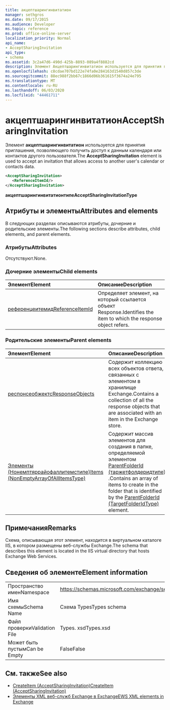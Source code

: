 ```yaml
---
title: акцептшарингинвитатион
manager: sethgros
ms.date: 09/17/2015
ms.audience: Developer
ms.topic: reference
ms.prod: office-online-server
localization_priority: Normal
api_name:
- AcceptSharingInvitation
api_type:
- schema
ms.assetid: 3c2a47d6-490d-425b-8893-089a4f8882cd
description: Элемент Акцептшарингинвитатион используется для принятия приглашения, позволяющего получить доступ к данным календаря или контактов другого пользователя.
ms.openlocfilehash: c8cdae707bd122e74fa0e284163d1540d857c3de
ms.sourcegitcommit: 88ec988f2bb67c1866d06b361615f3674a24e795
ms.translationtype: MT
ms.contentlocale: ru-RU
ms.lasthandoff: 06/03/2020
ms.locfileid: "44461711"
---
```

# <a name="acceptsharinginvitation"></a><span data-ttu-id="494dd-103">акцептшарингинвитатион</span><span class="sxs-lookup"><span data-stu-id="494dd-103">AcceptSharingInvitation</span></span>

<span data-ttu-id="494dd-104">Элемент **акцептшарингинвитатион** используется для принятия приглашения, позволяющего получить доступ к данным календаря или контактов другого пользователя.</span><span class="sxs-lookup"><span data-stu-id="494dd-104">The **AcceptSharingInvitation** element is used to accept an invitation that allows access to another user's calendar or contacts data.</span></span> 
  
```xml
<AcceptSharingInvitation>
   <ReferenceItemId/>
</AcceptSharingInvitation>
```

 <span data-ttu-id="494dd-105">**акцептшарингинвитатионтипе**</span><span class="sxs-lookup"><span data-stu-id="494dd-105">**AcceptSharingInvitationType**</span></span>
## <a name="attributes-and-elements"></a><span data-ttu-id="494dd-106">Атрибуты и элементы</span><span class="sxs-lookup"><span data-stu-id="494dd-106">Attributes and elements</span></span>

<span data-ttu-id="494dd-107">В следующих разделах описываются атрибуты, дочерние и родительские элементы.</span><span class="sxs-lookup"><span data-stu-id="494dd-107">The following sections describe attributes, child elements, and parent elements.</span></span>
  
### <a name="attributes"></a><span data-ttu-id="494dd-108">Атрибуты</span><span class="sxs-lookup"><span data-stu-id="494dd-108">Attributes</span></span>

<span data-ttu-id="494dd-109">Отсутствуют.</span><span class="sxs-lookup"><span data-stu-id="494dd-109">None.</span></span>
  
### <a name="child-elements"></a><span data-ttu-id="494dd-110">Дочерние элементы</span><span class="sxs-lookup"><span data-stu-id="494dd-110">Child elements</span></span>

|<span data-ttu-id="494dd-111">**Элемент**</span><span class="sxs-lookup"><span data-stu-id="494dd-111">**Element**</span></span>|<span data-ttu-id="494dd-112">**Описание**</span><span class="sxs-lookup"><span data-stu-id="494dd-112">**Description**</span></span>|
|:-----|:-----|
|[<span data-ttu-id="494dd-113">референцеитемид</span><span class="sxs-lookup"><span data-stu-id="494dd-113">ReferenceItemId</span></span>](referenceitemid.md) <br/> |<span data-ttu-id="494dd-114">Определяет элемент, на который ссылается объект Response.</span><span class="sxs-lookup"><span data-stu-id="494dd-114">Identifies the item to which the response object refers.</span></span>  <br/> |
   
### <a name="parent-elements"></a><span data-ttu-id="494dd-115">Родительские элементы</span><span class="sxs-lookup"><span data-stu-id="494dd-115">Parent elements</span></span>

|<span data-ttu-id="494dd-116">**Элемент**</span><span class="sxs-lookup"><span data-stu-id="494dd-116">**Element**</span></span>|<span data-ttu-id="494dd-117">**Описание**</span><span class="sxs-lookup"><span data-stu-id="494dd-117">**Description**</span></span>|
|:-----|:-----|
|[<span data-ttu-id="494dd-118">респонсеобжектс</span><span class="sxs-lookup"><span data-stu-id="494dd-118">ResponseObjects</span></span>](responseobjects.md) <br/> |<span data-ttu-id="494dd-119">Содержит коллекцию всех объектов ответа, связанных с элементом в хранилище Exchange.</span><span class="sxs-lookup"><span data-stu-id="494dd-119">Contains a collection of all the response objects that are associated with an item in the Exchange store.</span></span>  <br/> |
|[<span data-ttu-id="494dd-120">Элементы (Нонемптяррайофаллитемстипе)</span><span class="sxs-lookup"><span data-stu-id="494dd-120">Items (NonEmptyArrayOfAllItemsType)</span></span>](items-nonemptyarrayofallitemstype.md) <br/> |<span data-ttu-id="494dd-121">Содержит массив элементов для создания в папке, определяемой элементом [ParentFolderId (таржетфолдеридтипе)](parentfolderid-targetfolderidtype.md) .</span><span class="sxs-lookup"><span data-stu-id="494dd-121">Contains an array of items to create in the folder that is identified by the [ParentFolderId (TargetFolderIdType)](parentfolderid-targetfolderidtype.md) element.</span></span>  <br/> |
   
## <a name="remarks"></a><span data-ttu-id="494dd-122">Примечания</span><span class="sxs-lookup"><span data-stu-id="494dd-122">Remarks</span></span>

<span data-ttu-id="494dd-123">Схема, описывающая этот элемент, находится в виртуальном каталоге IIS, в котором размещены веб-службы Exchange.</span><span class="sxs-lookup"><span data-stu-id="494dd-123">The schema that describes this element is located in the IIS virtual directory that hosts Exchange Web Services.</span></span>
  
## <a name="element-information"></a><span data-ttu-id="494dd-124">Сведения об элементе</span><span class="sxs-lookup"><span data-stu-id="494dd-124">Element information</span></span>

|||
|:-----|:-----|
|<span data-ttu-id="494dd-125">Пространство имен</span><span class="sxs-lookup"><span data-stu-id="494dd-125">Namespace</span></span>  <br/> |https://schemas.microsoft.com/exchange/services/2006/types  <br/> |
|<span data-ttu-id="494dd-126">Имя схемы</span><span class="sxs-lookup"><span data-stu-id="494dd-126">Schema Name</span></span>  <br/> |<span data-ttu-id="494dd-127">Схема Types</span><span class="sxs-lookup"><span data-stu-id="494dd-127">Types schema</span></span>  <br/> |
|<span data-ttu-id="494dd-128">Файл проверки</span><span class="sxs-lookup"><span data-stu-id="494dd-128">Validation File</span></span>  <br/> |<span data-ttu-id="494dd-129">Types. xsd</span><span class="sxs-lookup"><span data-stu-id="494dd-129">Types.xsd</span></span>  <br/> |
|<span data-ttu-id="494dd-130">Может быть пустым</span><span class="sxs-lookup"><span data-stu-id="494dd-130">Can be Empty</span></span>  <br/> |<span data-ttu-id="494dd-131">False</span><span class="sxs-lookup"><span data-stu-id="494dd-131">False</span></span>  <br/> |
   
## <a name="see-also"></a><span data-ttu-id="494dd-132">См. также</span><span class="sxs-lookup"><span data-stu-id="494dd-132">See also</span></span>

- [<span data-ttu-id="494dd-133">CreateItem (AcceptSharingInvitation)</span><span class="sxs-lookup"><span data-stu-id="494dd-133">CreateItem (AcceptSharingInvitation)</span></span>](createitem-acceptsharinginvitation.md)
- [<span data-ttu-id="494dd-134">Элементы XML веб-служб Exchange в Exchange</span><span class="sxs-lookup"><span data-stu-id="494dd-134">EWS XML elements in Exchange</span></span>](ews-xml-elements-in-exchange.md)

